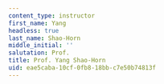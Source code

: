 ```yaml
---
content_type: instructor
first_name: Yang
headless: true
last_name: Shao-Horn
middle_initial: ''
salutation: Prof.
title: Prof. Yang Shao-Horn
uid: eae5caba-10cf-0fb8-18bb-c7e50b74813f
---
```

